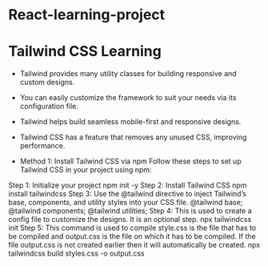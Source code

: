 # React-learning-project

# Tailwind CSS Learning

- Tailwind provides many utility classes for building responsive and custom designs.
- You can easily customize the framework to suit your needs via its configuration file.
- Tailwind helps build seamless mobile-first and responsive designs.
- Tailwind CSS has a feature that removes any unused CSS, improving performance.

- Method 1: Install Tailwind CSS via npm
Follow these steps to set up Tailwind CSS in your project using npm:

Step 1: Initialize your project
npm init -y
Step 2: Install Tailwind CSS
npm install tailwindcss
Step 3: Use the @tailwind directive to inject Tailwind’s base, components, and utility styles into your CSS file.
@tailwind base;
@tailwind components;
@tailwind utilities;
Step 4: This is used to create a config file to customize the designs. It is an optional step.
npx tailwindcss init
Step 5: This command is used to compile style.css is the file that has to be compiled and output.css is the file on which it has to be compiled. If the file output.css is not created earlier then it will automatically be created.
npx tailwindcss build styles.css -o output.css
